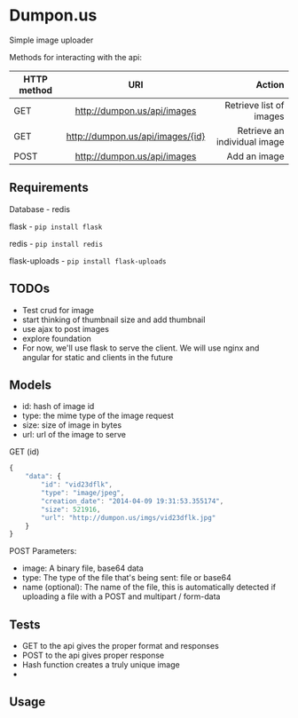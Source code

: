 Dumpon.us
==

Simple image uploader

Methods for interacting with the api:

| HTTP method       | URI       | Action  |
| ------------- |:-------------:| -----:|
| GET     | http://dumpon.us/api/images | Retrieve list of images |
| GET     | http://dumpon.us/api/images/{id} | Retrieve an individual image |
| POST   | http://dumpon.us/api/images | Add an image 


Requirements
--

Database - redis

flask - `pip install flask`

redis - `pip install redis`

flask-uploads - `pip install flask-uploads`

TODOs
--
 - Test crud for image
 - start thinking of thumbnail size and add thumbnail
 - use ajax to post images
 - explore foundation
 - For now, we'll use flask to serve the client. We will use nginx and angular for static and clients in the future

Models
--
- id: hash of image id
- type: the mime type of the image request
- size: size of image in bytes
- url: url of the image to serve

GET (id)
```javascript
{
    "data": {
        "id": "vid23dflk",
        "type": "image/jpeg",
        "creation_date": "2014-04-09 19:31:53.355174",
        "size": 521916,
        "url": "http://dumpon.us/imgs/vid23dflk.jpg"
    }
}
```

POST Parameters:
* image: A binary file, base64 data
* type: The type of the file that's being sent: file or base64
* name (optional): The name of the file, this is automatically detected if uploading a file with a POST and multipart / form-data

Tests
--
 - GET to the api gives the proper format and responses
 - POST to the api gives proper response
 - Hash function creates a truly unique image
 - 


Usage
--
